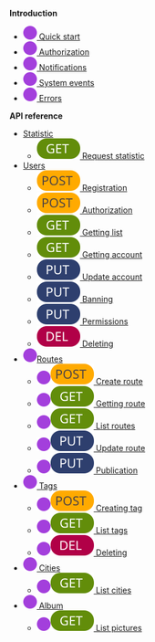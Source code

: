 <!-- docs/_sidebar.md -->
**Introduction**
- [![](images/mark.svg) Quick start]()
- [![](images/mark.svg) Authorization]()
- [![](images/mark.svg) Notifications]()
- [![](images/mark.svg) System events]()
- [![](images/mark.svg) Errors]()

**API reference**
- [Statistic](__statistic.md)
    - [![](images/get_request.svg) Request statistic](__statistic_data.md)
- [Users](__user.md)
    - [![](images/post_request.svg) Registration](__user_registration.md)
    - [![](images/post_request.svg) Authorization](__user_auth.md)
    - [![](images/get_request.svg) Getting list](__user_list.md)
    - [![](images/get_request.svg) Getting account](__user_data.md)
    - [![](images/put_request.svg) Update account](__user_data_update.md)
    - [![](images/put_request.svg) Banning](__user_ban.md)
    - [![](images/put_request.svg) Permissions](__user_permissions.md)
    - [![](images/del_request.svg) Deleting](__user_delete.md)
- [![](images/mark.svg)Routes](__route.md)
    - [![](images/mark.svg)![](images/post_request.svg) Create route]()
    - [![](images/mark.svg)![](images/get_request.svg) Getting route]()
    - [![](images/mark.svg)![](images/get_request.svg) List routes]()
    - [![](images/mark.svg)![](images/put_request.svg) Update route]()
    - [![](images/mark.svg)![](images/put_request.svg) Publication]()
- [![](images/mark.svg) Tags](__tag.md)
    - [![](images/mark.svg)![](images/post_request.svg) Creating tag]()
    - [![](images/mark.svg)![](images/get_request.svg) List tags]()
    - [![](images/mark.svg)![](images/del_request.svg) Deleting]()
- [![](images/mark.svg) Cities](__city.md)
    - [![](images/mark.svg)![](images/get_request.svg) List cities]()
- [![](images/mark.svg) Album]()
    - [![](images/mark.svg)![](images/get_request.svg) List pictures]()